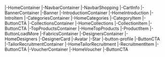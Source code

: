 <!-- HOMEPAGE -->
|-HomeContainer
    |-NavbarContainer
        |-NavbarShopping
            |-CartInfo
    |-BannerContainer
        |-Banner
    |-IntroductionContainer
        |-HomeIntroduction
            |-IntroItem
    |-CategoriesContainer
        |-HomeCategories
            |-CategoryItem
                |-ButtonCTA
    |-CollectionsContainer
        |-HomeCollections
            |-CollectionItem
                |-ButtonCTA
    |-TopProductsContainer
        |-HomeTopProducts
            |-ProductItem
                |-ButtonLoadMore
    |-FabricsContainer
    |-DesignersContainer
        |-HomeDesigners
            |-DesignerCard
                |-Avatar
                |-Star
                |-button-profile
        |-ButtonCTA
    |-TailorRecruitmentContainer
        |-HomeTailorRecruitment
            |-RecruitmentItem
        |-ButtonCTA
    |-VoucherContainer
        |-HomeVoucher
            |-ButtonCTA
<!-- END HOMEPAGE -->